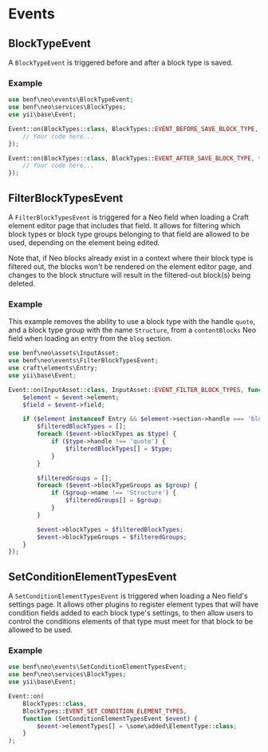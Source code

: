 # Events

## BlockTypeEvent

A `BlockTypeEvent` is triggered before and after a block type is saved.

### Example

```php
use benf\neo\events\BlockTypeEvent;
use benf\neo\services\BlockTypes;
use yii\base\Event;

Event::on(BlockTypes::class, BlockTypes::EVENT_BEFORE_SAVE_BLOCK_TYPE, function (BlockTypeEvent $event) {
    // Your code here...
});

Event::on(BlockTypes::class, BlockTypes::EVENT_AFTER_SAVE_BLOCK_TYPE, function (BlockTypeEvent $event) {
    // Your code here...
});
```

## FilterBlockTypesEvent

A `FilterBlockTypesEvent` is triggered for a Neo field when loading a Craft element editor page that includes that field. It allows for filtering which block types or block type groups belonging to that field are allowed to be used, depending on the element being edited.

Note that, if Neo blocks already exist in a context where their block type is filtered out, the blocks won't be rendered on the element editor page, and changes to the block structure will result in the filtered-out block(s) being deleted.

### Example

This example removes the ability to use a block type with the handle `quote`, and a block type group with the name `Structure`, from a `contentBlocks` Neo field when loading an entry from the `blog` section.

```php
use benf\neo\assets\InputAsset;
use benf\neo\events\FilterBlockTypesEvent;
use craft\elements\Entry;
use yii\base\Event;

Event::on(InputAsset::class, InputAsset::EVENT_FILTER_BLOCK_TYPES, function (FilterBlockTypesEvent $event) {
    $element = $event->element;
    $field = $event->field;

    if ($element instanceof Entry && $element->section->handle === 'blog' && $field->handle === 'contentBlocks') {
        $filteredBlockTypes = [];
        foreach ($event->blockTypes as $type) {
            if ($type->handle !== 'quote') {
                $filteredBlockTypes[] = $type;
            }
        }

        $filteredGroups = [];
        foreach ($event->blockTypeGroups as $group) {
            if ($group->name !== 'Structure') {
                $filteredGroups[] = $group;
            }
        }

        $event->blockTypes = $filteredBlockTypes;
        $event->blockTypeGroups = $filteredGroups;
    }
});
```

## SetConditionElementTypesEvent

A `SetConditionElementTypesEvent` is triggered when loading a Neo field's settings page. It allows other plugins to register element types that will have condition fields added to each block type's settings, to then allow users to control the conditions elements of that type must meet for that block to be allowed to be used.

### Example

```php
use benf\neo\events\SetConditionElementTypesEvent;
use benf\neo\services\BlockTypes;
use yii\base\Event;

Event::on(
    BlockTypes::class,
    BlockTypes::EVENT_SET_CONDITION_ELEMENT_TYPES,
    function (SetConditionElementTypesEvent $event) {
        $event->elementTypes[] = \some\added\ElementType::class;
    }
);
```
